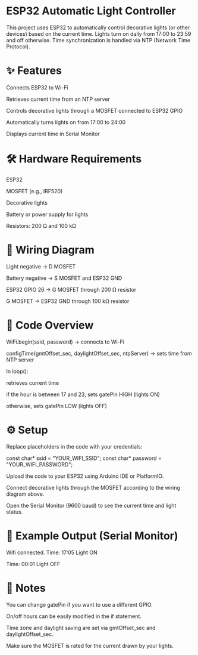 # ESP32 Automatic Light Controller

This project uses ESP32 to automatically control decorative lights (or other devices) based on the current time.
Lights turn on daily from 17:00 to 23:59 and off otherwise.
Time synchronization is handled via NTP (Network Time Protocol).

# ✨ Features

Connects ESP32 to Wi-Fi

Retrieves current time from an NTP server

Controls decorative lights through a MOSFET connected to ESP32 GPIO

Automatically turns lights on from 17:00 to 24:00

Displays current time in Serial Monitor

# 🛠️ Hardware Requirements

ESP32

MOSFET (e.g., IRF520)

Decorative lights

Battery or power supply for lights

Resistors: 200 Ω and 100 kΩ

# 🔌 Wiring Diagram

Light negative → D MOSFET

Battery negative → S MOSFET and ESP32 GND

ESP32 GPIO 26 → G MOSFET through 200 Ω resistor

G MOSFET → ESP32 GND through 100 kΩ resistor

# 📂 Code Overview

WiFi.begin(ssid, password) → connects to Wi-Fi

configTime(gmtOffset_sec, daylightOffset_sec, ntpServer) → sets time from NTP server

In loop():

retrieves current time

if the hour is between 17 and 23, sets gatePin HIGH (lights ON)

otherwise, sets gatePin LOW (lights OFF)

# ⚙️ Setup

Replace placeholders in the code with your credentials:

const char* ssid = "YOUR_WIFI_SSID";
const char* password = "YOUR_WIFI_PASSWORD";


Upload the code to your ESP32 using Arduino IDE or PlatformIO.

Connect decorative lights through the MOSFET according to the wiring diagram above.

Open the Serial Monitor (9600 baud) to see the current time and light status.

# 🚀 Example Output (Serial Monitor)
Wifi connected.
Time: 17:05
Light ON

Time: 00:01
Light OFF

# 📌 Notes

You can change gatePin if you want to use a different GPIO.

On/off hours can be easily modified in the if statement.

Time zone and daylight saving are set via gmtOffset_sec and daylightOffset_sec.

Make sure the MOSFET is rated for the current drawn by your lights.
